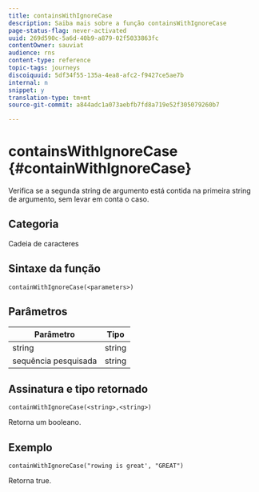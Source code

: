 ```yaml
---
title: containsWithIgnoreCase
description: Saiba mais sobre a função containsWithIgnoreCase
page-status-flag: never-activated
uuid: 269d590c-5a6d-40b9-a879-02f5033863fc
contentOwner: sauviat
audience: rns
content-type: reference
topic-tags: journeys
discoiquuid: 5df34f55-135a-4ea8-afc2-f9427ce5ae7b
internal: n
snippet: y
translation-type: tm+mt
source-git-commit: a844adc1a073aebfb7fd8a719e52f305079260b7

---
```



# containsWithIgnoreCase {#containWithIgnoreCase}

Verifica se a segunda string de argumento está contida na primeira string de argumento, sem levar em conta o caso.

## Categoria

Cadeia de caracteres

## Sintaxe da função

`containWithIgnoreCase(<parameters>)`

## Parâmetros

| Parâmetro | Tipo |
|-----------|------------------|
| string | string |
| sequência pesquisada | string |

## Assinatura e tipo retornado

`containWithIgnoreCase(<string>,<string>)`

Retorna um booleano.

## Exemplo

`containWithIgnoreCase("rowing is great', "GREAT")`

Retorna true.
